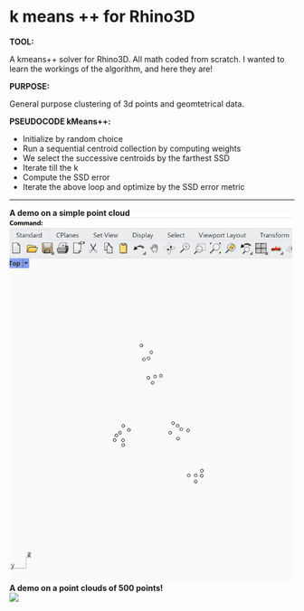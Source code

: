 # k means ++ for Rhino3D

**TOOL:**

A kmeans++ solver for Rhino3D. All math coded from scratch. I wanted to learn the workings of the algorithm, and here they are!

**PURPOSE:**

General purpose clustering of 3d points and geomtetrical data.

**PSEUDOCODE kMeans++:**

- Initialize by random choice
- Run a sequential centroid collection by computing weights
- We select the successive centroids by the farthest SSD
- Iterate till the k
- Compute the SSD error
- Iterate the above loop and optimize by the SSD error metric   

---

**A demo on a simple point cloud** <br>
  <img src="https://github.com/gasingh/k-means/blob/main/kMeansPlusPlus_demo1_250526.gif" width="500"> 
<br>
**A demo on a point clouds of 500 points!** <br>
  <img src="https://github.com/gasingh/k-means/blob/main/kMeansPlusPlus_demo2_250526.gif" width="500">
<br>
